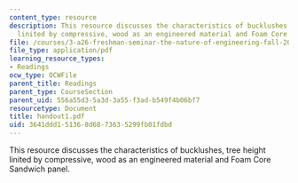 ```yaml
---
content_type: resource
description: This resource discusses the characteristics of bucklushes, tree height
  linited by compressive, wood as an engineered material and Foam Core Sandwich panel.
file: /courses/3-a26-freshman-seminar-the-nature-of-engineering-fall-2005/3641ddd151368d6873635299fb01fdbd_handout1.pdf
file_type: application/pdf
learning_resource_types:
- Readings
ocw_type: OCWFile
parent_title: Readings
parent_type: CourseSection
parent_uid: 556a55d3-5a3d-3a55-f3ad-b549f4b06bf7
resourcetype: Document
title: handout1.pdf
uid: 3641ddd1-5136-8d68-7363-5299fb01fdbd
---
```

This resource discusses the characteristics of bucklushes, tree height linited by compressive, wood as an engineered material and Foam Core Sandwich panel.
